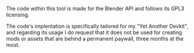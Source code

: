 The code within this tool is made for the Blender API and follows its GPL3 licensing.

The code's implentation is specifically tailored for my "Yet Another Devkit",
and regarding its usage I do request that it does not be used for creating mods 
or assets that are behind a permanent paywall, three months at the most.
